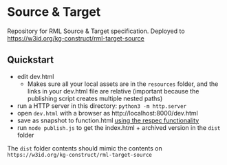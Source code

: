 # Source & Target

Repository for RML Source & Target specification.
Deployed to https://w3id.org/kg-construct/rml-target-source

## Quickstart

- edit dev.html
  - Makes sure all your local assets are in the `resources` folder, and the links in your dev.html file are relative (important because the publishing script creates multiple nested paths)
- run a HTTP server in this directory: `python3 -m http.server`
- open `dev.html` with a browser as http://localhost:8000/dev.html
- save as snapshot to function.html [using the respec functionality](https://respec.org/docs/#using-browser)
- run `node publish.js` to get the index.html + archived version in the `dist` folder

The `dist` folder contents should mimic the contents on `https://w3id.org/kg-construct/rml-target-source`
